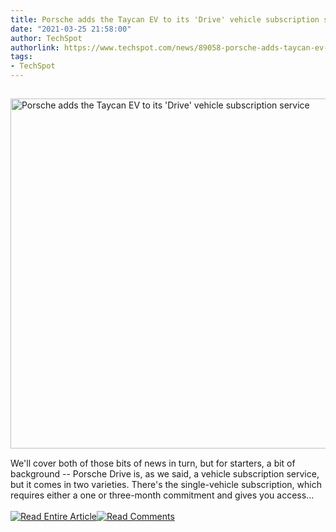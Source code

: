 ```yaml
---
title: Porsche adds the Taycan EV to its 'Drive' vehicle subscription service
date: "2021-03-25 21:58:00"
author: TechSpot
authorlink: https://www.techspot.com/news/89058-porsche-adds-taycan-ev-drive-vehicle-subscription-service.html
tags:
- TechSpot
---
```

<a href="https://www.techspot.com/news/89058-porsche-adds-taycan-ev-drive-vehicle-subscription-service.html" target="_blank"><img src="https://static.techspot.com/images2/news/ts3_thumbs/2019/10/2019-10-14-ts3_thumbs-c60.jpg" width="800" height="560" style="padding: 15px 0" title="Porsche adds the Taycan EV to its 'Drive' vehicle subscription service" /></a><br />We'll cover both of those bits of news in turn, but for starters, a bit of background -- Porsche Drive is, as we said, a vehicle subscription service, but it comes in two varieties. There's the single-vehicle subscription, which requires either a one or three-month commitment and gives you access...<br /><br /><a href="https://www.techspot.com/news/89058-porsche-adds-taycan-ev-drive-vehicle-subscription-service.html"><img src="https://static.techspot.com/images/rss/rss_buttons_01.png" border="0" alt="Read Entire Article" /></a><a href="https://www.techspot.com/news/89058-porsche-adds-taycan-ev-drive-vehicle-subscription-service.html#comments"><img src="https://static.techspot.com/images/rss/rss_buttons_02.png" border="0" alt="Read Comments" /></a><br /><br />